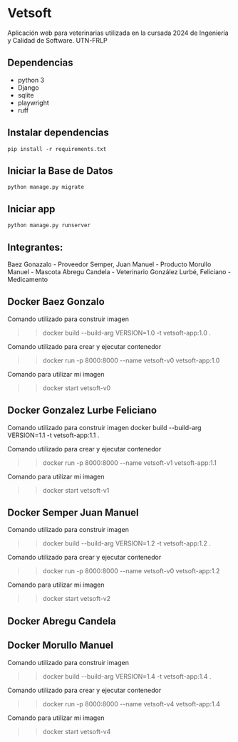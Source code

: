 # Vetsoft

Aplicación web para veterinarias utilizada en la cursada 2024 de Ingeniería y Calidad de Software. UTN-FRLP

## Dependencias

- python 3
- Django
- sqlite
- playwright
- ruff

## Instalar dependencias

`pip install -r requirements.txt`

## Iniciar la Base de Datos

`python manage.py migrate`

## Iniciar app

`python manage.py runserver`

## Integrantes:

Baez Gonazalo - Proveedor
Semper, Juan Manuel - Producto
Morullo Manuel  - Mascota
Abregu Candela - Veterinario
González Lurbé, Feliciano - Medicamento

## Docker Baez Gonzalo
Comando utilizado para construir imagen
>> docker build --build-arg VERSION=1.0 -t vetsoft-app:1.0 .

Comando utilizado para crear y ejecutar contenedor
>> docker run -p 8000:8000 --name vetsoft-v0 vetsoft-app:1.0

Comando para utilizar mi imagen
>> docker start vetsoft-v0

## Docker Gonzalez Lurbe Feliciano
Comando utilizado para construir imagen
docker build --build-arg VERSION=1.1 -t vetsoft-app:1.1 .

Comando utilizado para crear y ejecutar contenedor
>> docker run -p 8000:8000 --name vetsoft-v1 vetsoft-app:1.1

Comando para utilizar mi imagen
>> docker start vetsoft-v1

## Docker Semper Juan Manuel
Comando utilizado para construir imagen
>> docker build --build-arg VERSION=1.2 -t vetsoft-app:1.2 .

Comando utilizado para crear y ejecutar contenedor
>> docker run -p 8000:8000 --name vetsoft-v0 vetsoft-app:1.2

Comando para utilizar mi imagen
>> docker start vetsoft-v2

## Docker Abregu Candela

## Docker Morullo Manuel
Comando utilizado para construir imagen
>> docker build --build-arg VERSION=1.4 -t vetsoft-app:1.4 .

Comando utilizado para crear y ejecutar contenedor
>> docker run -p 8000:8000 --name vetsoft-v4 vetsoft-app:1.4

Comando para utilizar mi imagen
>> docker start vetsoft-v4